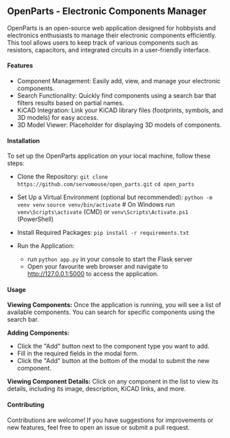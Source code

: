 ## OpenParts - Electronic Components Manager
OpenParts is an open-source web application designed for hobbyists and electronics enthusiasts to manage their electronic components efficiently. This tool allows users to keep track of various components such as resistors, capacitors, and integrated circuits in a user-friendly interface.

#### Features
* Component Management: Easily add, view, and manage your electronic components.
* Search Functionality: Quickly find components using a search bar that filters results based on partial names.
* KiCAD Integration: Link your KiCAD library files (footprints, symbols, and 3D models) for easy access.
* 3D Model Viewer: Placeholder for displaying 3D models of components.

#### Installation
To set up the OpenParts application on your local machine, follow these steps:
* Clone the Repository:
```git clone https://github.com/servomouse/open_parts.git```
```cd open_parts```
* Set Up a Virtual Environment (optional but recommended):
```python -m venv venv```
```source venv/bin/activate```  # On Windows run ```venv\Scripts\activate``` (CMD) or ```venv\Scripts\Activate.ps1``` (PowerShell)

* Install Required Packages:
    ```pip install -r requirements.txt```

* Run the Application:
    * run ```python app.py``` in your console to start the Flask server
    * Open your favourite web browser and navigate to http://127.0.0.1:5000 to access the application.

#### Usage
**Viewing Components:**
Once the application is running, you will see a list of available components. You can search for specific components using the search bar.

**Adding Components:**
* Click the "Add" button next to the component type you want to add.
* Fill in the required fields in the modal form.
* Click the "Add" button at the bottom of the modal to submit the new component.

**Viewing Component Details:**
Click on any component in the list to view its details, including its image, description, KiCAD links, and more.

#### Contributing
Contributions are welcome! If you have suggestions for improvements or new features, feel free to open an issue or submit a pull request.
